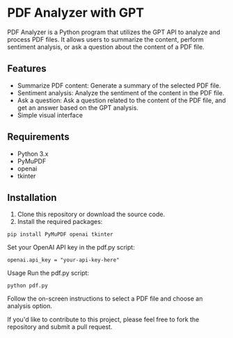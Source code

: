 # PDF Analyzer with GPT

PDF Analyzer is a Python program that utilizes the GPT API to analyze and process PDF files. It allows users to summarize the content, perform sentiment analysis, or ask a question about the content of a PDF file.

## Features

- Summarize PDF content: Generate a summary of the selected PDF file.
- Sentiment analysis: Analyze the sentiment of the content in the PDF file.
- Ask a question: Ask a question related to the content of the PDF file, and get an answer based on the GPT analysis.
- Simple visual interface

## Requirements

- Python 3.x
- PyMuPDF
- openai
- tkinter

## Installation

1. Clone this repository or download the source code.
2. Install the required packages:

```
pip install PyMuPDF openai tkinter
```
Set your OpenAI API key in the pdf.py script:
```
openai.api_key = "your-api-key-here"
```
Usage
Run the pdf.py script:
```
python pdf.py
```
Follow the on-screen instructions to select a PDF file and choose an analysis option.


If you'd like to contribute to this project, please feel free to fork the repository and submit a pull request.
